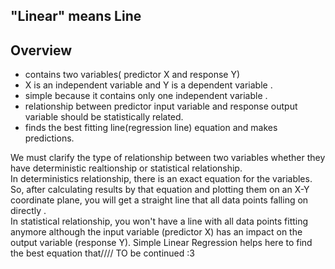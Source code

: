 ## "Linear" means Line
## Overview
- contains two variables( predictor X and response Y) 
- X is an independent variable and Y is a dependent variable .
- simple because it contains only one  independent variable .
- relationship between predictor input variable and response output variable should be statistically related.
- finds the best fitting line(regression line) equation and makes predictions. <br>

We must clarify the type of relationship between two variables whether they have deterministic realtionship or statistical relationship.<br>
In deterministics relationship, there is an exact equation for the variables. <br>
So, after calculating results by that equation and plotting them on an X-Y coordinate plane, you will get a straight line that all data points falling on directly . <br>
In statistical relationship, you won't have a line with all data points fitting anymore although the input variable (predictor X) has an impact on  the output variable (response Y). Simple Linear Regression helps here to find the best equation that//// TO be continued :3














